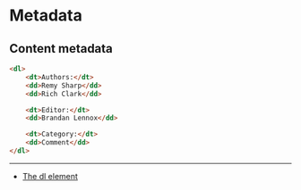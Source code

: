 # Metadata

## Content metadata

```html
<dl>
    <dt>Authors:</dt>
    <dd>Remy Sharp</dd>
    <dd>Rich Clark</dd>

    <dt>Editor:</dt>
    <dd>Brandan Lennox</dd>

    <dt>Category:</dt>
    <dd>Comment</dd>
</dl>
```

---

- [The dl element](http://html5doctor.com/the-dl-element/)
